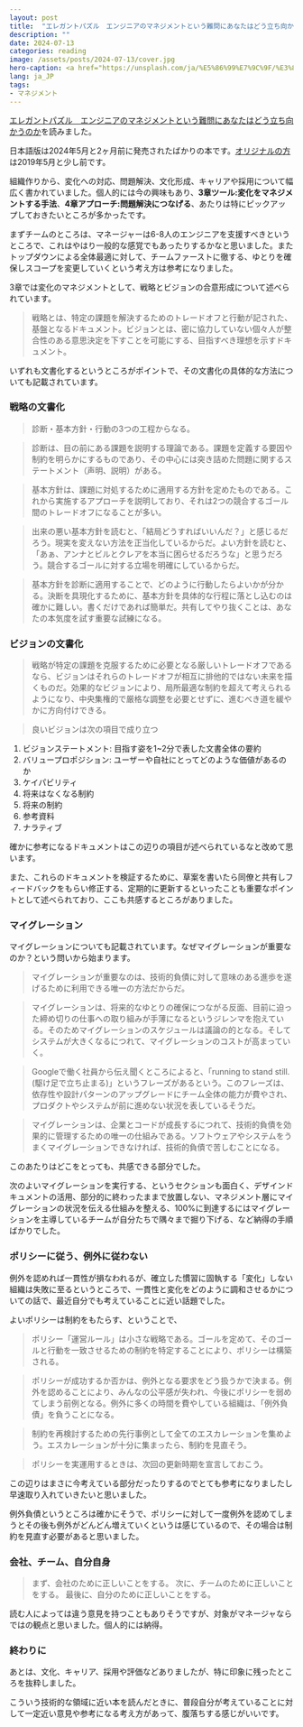 ```yaml
---
layout: post
title:  "エレガントパズル　エンジニアのマネジメントという難問にあなたはどう立ち向かうのかを読みました"
description: ""
date: 2024-07-13
categories: reading
image: /assets/posts/2024-07-13/cover.jpg
hero-caption: <a href="https://unsplash.com/ja/%E5%86%99%E7%9C%9F/%E3%83%86%E3%83%BC%E3%83%96%E3%83%AB%E3%81%AE%E4%B8%8A%E3%81%AB%E7%A9%8D%E3%81%BE%E3%82%8C%E3%81%9F%E9%9D%92%E3%81%84%E3%83%91%E3%82%BA%E3%83%AB%E3%81%AE%E3%83%94%E3%83%BC%E3%82%B9-W0YSKWCKDS8?utm_content=creditCopyText&utm_medium=referral&utm_source=unsplash">Unsplash</a>の<a href="https://unsplash.com/ja/@pixelesse?utm_content=creditCopyText&utm_medium=referral&utm_source=unsplash">Ksenia</a>が撮影した写真
lang: ja_JP
tags:
- マネジメント
---
```


[エレガントパズル　エンジニアのマネジメントという難問にあなたはどう立ち向かうのか](https://amzn.asia/d/0b7jF4Jj)を読みました。

日本語版は2024年5月と2ヶ月前に発売されたばかりの本です。[オリジナルの方](https://amzn.asia/d/030mVEME)は2019年5月と少し前です。

組織作りから、変化への対応、問題解決、文化形成、キャリアや採用について幅広く書かれていました。個人的には今の興味もあり、**3章ツール:変化をマネジメントする手法**、**4章アプローチ:問題解決につなげる**、あたりは特にピックアップしておきたいところが多かったです。

まずチームのところは、マネージャーは6-8人のエンジニアを支援すべきというところで、これはやはり一般的な感覚でもあったりするかなと思いました。またトップダウンによる全体最適に対して、チームファーストに徹する、ゆとりを確保しスコープを変更していくという考え方は参考になりました。

3章では変化のマネジメントとして、戦略とビジョンの合意形成について述べられています。

> 戦略とは、特定の課題を解決するためのトレードオフと行動が記された、基盤となるドキュメント。ビジョンとは、密に協力していない個々人が整合性のある意思決定を下すことを可能にする、目指すべき理想を示すドキュメント。

いずれも文書化するというところがポイントで、その文書化の具体的な方法についても記載されています。

### 戦略の文書化

> 診断・基本方針・行動の3つの工程からなる。

> 診断は、目の前にある課題を説明する理論である。課題を定義する要因や制約を明らかにするものであり、その中心には突き詰めた問題に関するステートメント（声明、説明）がある。

> 基本方針は、課題に対処するために適用する方針を定めたものである。これから実施するアプローチを説明しており、それは2つの競合するゴール間のトレードオフになることが多い。

> 出来の悪い基本方針を読むと、「結局どうすればいいんだ？」と感じるだろう。現実を変えない方法を正当化しているからだ。よい方針を読むと、「あぁ、アンナとビルとクレアを本当に困らせるだろうな」と思うだろう。競合するゴールに対する立場を明確にしているからだ。

> 基本方針を診断に適用することで、どのように行動したらよいかが分かる。決断を具現化するために、基本方針を具体的な行程に落とし込むのは確かに難しい。書くだけであれば簡単だ。共有してやり抜くことは、あなたの本気度を試す重要な試練になる。

### ビジョンの文書化

> 戦略が特定の課題を克服するために必要となる厳しいトレードオフであるなら、ビジョンはそれらのトレードオフが相互に排他的ではない未来を描くものだ。効果的なビジョンにより、局所最適な制約を超えて考えられるようになり、中央集権的で厳格な調整を必要とせずに、進むべき道を緩やかに方向付けできる。

> 良いビジョンは次の項目で成り立つ

1. ビジョンステートメント: 目指す姿を1~2分で表した文書全体の要約
2. バリュープロポジション: ユーザーや自社にとってどのような価値があるのか
3. ケイパビリティ
4. 将来はなくなる制約
5. 将来の制約
6. 参考資料
7. ナラティブ

確かに参考になるドキュメントはこの辺りの項目が述べられているなと改めて思います。

また、これらのドキュメントを検証するために、草案を書いたら同僚と共有しフィードバックをもらい修正する、定期的に更新するといったことも重要なポイントとして述べられており、ここも共感するところがありました。

### マイグレーション

マイグレーションについても記載されています。なぜマイグレーションが重要なのか？という問いから始まります。

> マイグレーションが重要なのは、技術的負債に対して意味のある進歩を遂げるために利用できる唯一の方法だからだ。

> マイグレーションは、将来的なゆとりの確保につながる反面、目前に迫った締め切りの仕事への取り組みが手薄になるというジレンマを抱えている。そのためマイグレーションのスケジュールは議論の的となる。そしてシステムが大きくなるにつれて、マイグレーションのコストが高まっていく。

> Googleで働く社員から伝え聞くところによると、「running to stand still. (駆け足で立ち止まる)」というフレーズがあるという。このフレーズは、依存性や設計パターンのアップグレードにチーム全体の能力が費やされ、プロダクトやシステムが前に進めない状況を表しているそうだ。

> マイグレーションは、企業とコードが成長するにつれて、技術的負債を効果的に管理するための唯一の仕組みである。ソフトウェアやシステムをうまくマイグレーションできなければ、技術的負債で苦しむことになる。

このあたりはどこをとっても、共感できる部分でした。

次のよいマイグレーションを実行する、というセクションも面白く、デザインドキュメントの活用、部分的に終わったままで放置しない、マネジメント層にマイグレーションの状況を伝える仕組みを整える、100%に到達するにはマイグレーションを主導しているチームが自分たちで隅々まで掘り下げる、など納得の手順ばかりでした。

### ポリシーに従う、例外に従わない

例外を認めれば一貫性が損なわれるが、確立した慣習に固執する「変化」しない組織は失敗に至るというところで、一貫性と変化をどのように調和させるかについての話で、最近自分でも考えていることに近い話題でした。

よいポリシーは制約をもたらす、ということで、

> ポリシー「運営ルール」は小さな戦略である。ゴールを定めて、そのゴールと行動を一致させるための制約を特定することにより、ポリシーは構築される。

> ポリシーが成功するか否かは、例外となる要求をどう扱うかで決まる。例外を認めることにより、みんなの公平感が失われ、今後にポリシーを弱めてしまう前例となる。例外に多くの時間を費やしている組織は、「例外負債」を負うことになる。

> 制約を再検討するための先行事例として全てのエスカレーションを集めよう。エスカレーションが十分に集まったら、制約を見直そう。

> ポリシーを実運用するときは、次回の更新時期を宣言しておこう。

この辺りはまさに今考えている部分だったりするのでとても参考になりましたし早速取り入れていきたいと思いました。

例外負債というところは確かにそうで、ポリシーに対して一度例外を認めてしまうとその後も例外がどんどん増えていくというは感じているので、その場合は制約を見直す必要があると思いました。

### 会社、チーム、自分自身

> まず、会社のために正しいことをする。
> 次に、チームのために正しいことをする。
> 最後に、自分のために正しいことをする。

読む人によっては違う意見を持つこともありそうですが、対象がマネージャならではの観点と思いました。個人的には納得。

### 終わりに

あとは、文化、キャリア、採用や評価などありましたが、特に印象に残ったところを抜粋しました。

こういう技術的な領域に近い本を読んだときに、普段自分が考えていることに対して一定近い意見や参考になる考え方があって、腹落ちする感じがいいです。